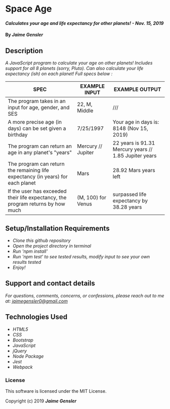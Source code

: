 # Space Age

#### _Calculates your age and life expectancy for other planets! - Nov. 15, 2019_

#### By _Jaime Gensler_


## Description
_A JavaScript program to calculate your age on other planets! Includes support for all 8 planets (sorry, Pluto). Can also calculate your life expectancy (ish) on each planet! Full specs below :_

| SPEC                                                                            | EXAMPLE INPUT      | EXAMPLE OUTPUT                                        |
|---------------------------------------------------------------------------------|--------------------|-------------------------------------------------------|
| The program takes in an input for age, gender, and SES                          | 22, M, Middle      |  ///                                                  |
| A more precise age (in days) can be set given a birthday                        | 7/25/1997          | Your age in days is: 8148 (Nov 15, 2019)              |
| The program can return an age in any planet's "years"                           | Mercury // Jupiter | 22 years is 91.31 Mercury years // 1.85 Jupiter years |
| The program can return the remaining life expectancy (in years) for each planet | Mars               | 28.92 Mars years left                                 |
| If the user has exceeded their life expectancy, the program returns by how much | (M, 100) for Venus | surpassed life expectancy by 38.28 years  |


## Setup/Installation Requirements

* _Clone this github repository_
* _Open the project directory in terminal_
* _Run 'npm install'_
* _Run 'npm test' to see tested results, modify input to see your own results tested_
* _Enjoy!_


## Support and contact details

_For questions, comments, concerns, or confessions, please reach out to me at: <jaimegensler0@gmail.com>_


## Technologies Used

* _HTML5_
* _CSS_
* _Bootstrap_
* _JavaScript_
* _jQuery_
* _Node Package_
* _Jest_
* _Webpack_


### License

This software is licensed under the MIT License.

Copyright (c) 2019 **_Jaime Gensler_**
